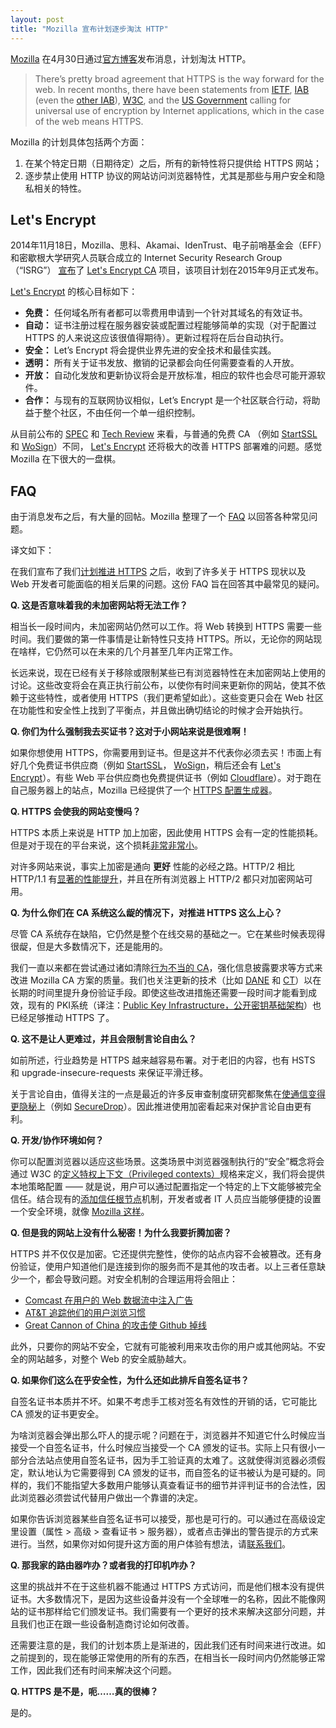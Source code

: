 ```yaml
---
layout: post
title: "Mozilla 宣布计划逐步淘汰 HTTP"
---
```


[Mozilla][mozilla] 在4月30日通过[官方博客](https://blog.mozilla.org/security/2015/04/30/deprecating-non-secure-http/)发布消息，计划淘汰 HTTP。

> There’s pretty broad agreement that HTTPS is the way forward for the web.  In recent months, there have been statements from [IETF](https://tools.ietf.org/html/rfc7258), [IAB](https://www.iab.org/2014/11/14/iab-statement-on-internet-confidentiality/) (even the [other IAB](http://www.iab.net/iablog/2015/03/adopting-encryption-the-need-for-https.html)), [W3C](https://w3ctag.github.io/web-https/), and the [US Government](https://https.cio.gov/) calling for universal use of encryption by Internet applications, which in the case of the web means HTTPS.

Mozilla 的计划具体包括两个方面：

1. 在某个特定日期（日期待定）之后，所有的新特性将只提供给 HTTPS 网站；
2. 逐步禁止使用 HTTP 协议的网站访问浏览器特性，尤其是那些与用户安全和隐私相关的特性。


## Let's Encrypt

2014年11月18日，Mozilla、思科、Akamai、IdenTrust、电子前哨基金会（EFF）和密歇根大学研究人员联合成立的 Internet Security Research Group（“ISRG”） [宣布](https://letsencrypt.org/2014/11/18/announcing-lets-encrypt.html)了 [Let's Encrypt CA][Let's Encrypt] 项目，该项目计划在2015年9月正式发布。

[Let's Encrypt][Let's Encrypt] 的核心目标如下：

* **免费：** 任何域名所有者都可以零费用申请到一个针对其域名的有效证书。
* **自动：** 证书注册过程在服务器安装或配置过程能够简单的实现（对于配置过 HTTPS 的人来说这应该很值得期待）。更新过程将在后台自动执行。
* **安全：** Let’s Encrypt 将会提供业界先进的安全技术和最佳实践。
* **透明：** 所有关于证书发放、撤销的记录都会向任何需要查看的人开放。
* **开放：** 自动化发放和更新协议将会是开放标准，相应的软件也会尽可能开源软件。
* **合作：** 与现有的互联网协议相似，Let’s Encrypt 是一个社区联合行动，将助益于整个社区，不由任何一个单一组织控制。

从目前公布的 [SPEC](https://github.com/letsencrypt/acme-spec) 和 [Tech Review](https://letsencrypt.org/howitworks/technology/) 来看，与普通的免费 CA （例如 [StartSSL](https://www.startssl.com/?app=1) 和 [WoSign](https://buy.wosign.com/free/)）不同， [Let's Encrypt][Let's Encrypt] 还将极大的改善 HTTPS 部署难的问题。感觉 Mozilla 在下很大的一盘棋。

## FAQ

由于消息发布之后，有大量的回帖。Mozilla 整理了一个 [FAQ][HTTPS FAQ] 以回答各种常见问题。

译文如下：

<!-- more -->

在我们宣布了我们[计划推进 HTTPS](https://blog.mozilla.org/security/2015/04/30/deprecating-non-secure-http/) 之后，收到了许多关于 HTTPS 现状以及 Web 开发者可能面临的相关后果的问题。这份 FAQ 旨在回答其中最常见的疑问。

**Q. 这是否意味着我的未加密网站将无法工作？**

相当长一段时间内，未加密网站仍然可以工作。将 Web 转换到 HTTPS 需要一些时间。我们要做的第一件事情是让新特性只支持 HTTPS。所以，无论你的网站现在啥样，它仍然可以在未来的几个月甚至几年内正常工作。

长远来说，现在已经有关于移除或限制某些已有浏览器特性在未加密网站上使用的讨论。这些改变将会在真正执行前公布，以使你有时间来更新你的网站，使其不依赖于这些特性，或者使用 HTTPS（我们更希望如此）。这些变更只会在 Web 社区在功能性和安全性上找到了平衡点，并且做出确切结论的时候才会开始执行。

**Q. 你们为什么强制我去买证书？这对于小网站来说是很难啊！**

如果你想使用 HTTPS，你需要用到证书。但是这并不代表你必须去买！市面上有好几个免费证书供应商（例如 [StartSSL](https://www.startssl.com/?app=1)， [WoSign](https://buy.wosign.com/free/)，稍后还会有 [Let's Encrypt][Let's Encrypt]）。有些 Web 平台供应商也免费提供证书（例如 [Cloudflare](https://blog.cloudflare.com/introducing-universal-ssl/)）。对于跑在自己服务器上的站点，Mozilla 已经提供了一个 [HTTPS 配置生成器](https://mozilla.github.io/server-side-tls/ssl-config-generator/)。

**Q. HTTPS 会使我的网站变慢吗？**

HTTPS 本质上来说是 HTTP 加上加密，因此使用 HTTPS 会有一定的性能损耗。但是对于现在的平台来说，这个损耗[非常非常小](https://istlsfastyet.com/)。

对许多网站来说，事实上加密是通向 **更好** 性能的必经之路。HTTP/2 相比 HTTP/1.1 有[显著的性能提升](https://http2.akamai.com/)，并且在所有浏览器上 HTTP/2 都只对加密网站可用。

**Q. 为什么你们在 CA 系统这么龊的情况下，对推进 HTTPS 这么上心？**

尽管 CA 系统存在缺陷，它仍然是整个在线交易的基础之一。它在某些时候表现得很龊，但是大多数情况下，还是能用的。

我们一直以来都在尝试通过诸如清除[行为不当的 CA](https://blog.mozilla.org/security/2015/04/27/removing-e-guven-ca-certificate/)，强化信息披露要求等方式来改进 Mozilla CA 方案的质量。我们也关注更新的技术（比如 [DANE](http://en.wikipedia.org/wiki/DNS-based_Authentication_of_Named_Entities) 和 [CT](http://www.certificate-transparency.org/)）以在长期的时间里提升身份验证手段。即使这些改进措施还需要一段时间才能看到成效，现有的 PKI系统（译注：[Public Key Infrastructure，公开密钥基础架构](http://zh.wikipedia.org/wiki/%E5%85%AC%E9%96%8B%E9%87%91%E9%91%B0%E5%9F%BA%E7%A4%8E%E5%BB%BA%E8%A8%AD)）也已经足够推动 HTTPS 了。

**Q. 这不是让人更难过，并且会限制言论自由么？**

如前所述，行业趋势是 HTTPS 越来越容易布署。对于老旧的内容，也有 HSTS 和 upgrade-­insecure­-requests 来保证平滑迁移。

关于言论自由，值得关注的一点是最近的许多反审查制度研究都聚焦在[使通信变得更隐秘](https://cdt.org/files/2015/02/CDT-comments-on-the-use-of-encryption-and-anonymity-in-digital-communcations.pdf)上（例如 [SecureDrop](https://securedrop.org/)）。因此推进使用加密看起来对保护言论自由更有利。

**Q. 开发/协作环境如何？**

你可以配置浏览器以适应这些场景。这类场景中浏览器强制执行的“安全”概念将会通过 W3C 的[定义特权上下文（Privileged contexts）](http://www.w3.org/TR/powerful-features/)规格来定义，我们将会提供本地策略配置 —— 就是说，用户可以通过配置指定一个特定的上下文能够被完全信任。结合现有的[添加信任根节点](https://wiki.wmtransfer.com/projects/webmoney/wiki/Installing_root_certificate_in_Mozilla_Firefox)机制，开发者或者 IT 人员应当能够便捷的设置一个安全环境，就像 [Mozilla 这样](https://wiki.mozilla.org/MozillaRootCertificate)。

**Q. 但是我的网站上没有什么秘密！为什么我要折腾加密？**

HTTPS 并不仅仅是加密。它还提供完整性，使你的站点内容不会被篡改。还有身份验证，使用户知道他们是连接到你的服务而不是其他的攻击者。以上三者任意缺少一个，都会导致问题。对安全机制的合理运用将会阻止：

* [Comcast 在用户的 Web 数据流中注入广告](http://arstechnica.com/tech-policy/2014/09/08/why-comcasts-javascript-ad-injections-threaten-security-net-neutrality/)
* [AT&T 追踪他们的用户浏览习惯](https://gigaom.com/2015/02/19/dont-let-att-mislead-you-about-its-29-privacy-fee/)
* [Great Cannon of China 的攻击使 Github 掉线](https://gigaom.com/2015/02/19/dont-let-att-mislead-you-about-its-29-privacy-fee/)

此外，只要你的网站不安全，它就有可能被利用来攻击你的用户或其他网站。不安全的网站越多，对整个 Web 的安全威胁越大。

**Q. 如果你们这么在乎安全性，为什么还如此排斥自签名证书？**

自签名证书本质并不坏。如果不考虑手工核对签名有效性的开销的话，它可能比 CA 颁发的证书更安全。

为啥浏览器会弹出那么吓人的提示呢？问题在于，浏览器并不知道它什么时候应当接受一个自签名证书，什么时候应当接受一个 CA 颁发的证书。实际上只有很小一部分合法站点使用自签名证书，因为手工验证真的太难了。这就使得浏览器必须假定，默认地认为它需要得到 CA 颁发的证书，而自签名的证书被认为是可疑的。同样的，我们不能指望大多数用户能够认真查看证书的细节并评判证书的合法性，因此浏览器必须尝试代替用户做出一个靠谱的决定。

如果你告诉浏览器某些自签名证书可以接受，那也是可行的。可以通过在高级设定里设置（属性 > 高级 > 查看证书 > 服务器），或者点击弹出的警告提示的方式来进行。当然，如果你对如何提升这方面的用户体验有想法，请[联系我们](https://lists.mozilla.org/listinfo/dev-security)。

**Q. 那我家的路由器咋办？或者我的打印机咋办？**

这里的挑战并不在于这些机器不能通过 HTTPS 方式访问，而是他们根本没有提供证书。大多数情况下，是因为这些设备并没有一个全球唯一的名称，因此不能像网站的证书那样给它们颁发证书。我们需要有一个更好的技术来解决这部分问题，并且我们也正在跟一些设备制造商讨论如何改善。

还需要注意的是，我们的计划本质上是渐进的，因此我们还有时间来进行改进。如之前提到的，现在能够正常使用的所有的东西，在相当长一段时间内仍然能够正常工作，因此我们还有时间来解决这个问题。

**Q. HTTPS 是不是，呃……真的很棒？**

是的。


[mozilla]: https://www.mozilla.org
[HTTPS FAQ]: https://blog.mozilla.org/security/files/2015/05/HTTPS-FAQ.pdf
[Let's Encrypt]: https://letsencrypt.org
